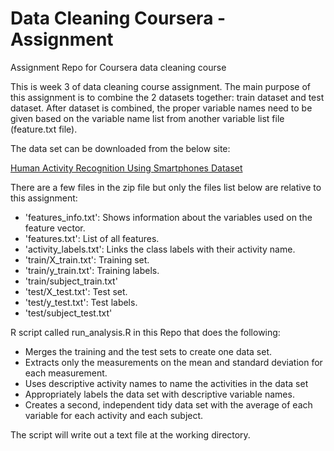 Data Cleaning Coursera - Assignment
===================================

Assignment Repo for Coursera data cleaning course

This is week 3 of data cleaning course assignment. The main purpose of this assignment is to combine the 2 datasets
together: train dataset and test dataset. After dataset is combined, the proper variable names need to be given based
on the variable name list from another variable list file (feature.txt file).

The data set can be downloaded from the below site:

[Human Activity Recognition Using Smartphones Dataset](<https://d396qusza40orc.cloudfront.net/getdata%2Fprojectfiles%2FUCI%20HAR%20Dataset.zip>)

There are a few files in the zip file but only the files list below are relative to this assignment:
  - 'features_info.txt': Shows information about the variables used on the feature vector.
  - 'features.txt': List of all features.
  - 'activity_labels.txt': Links the class labels with their activity name.
  - 'train/X_train.txt': Training set.
  - 'train/y_train.txt': Training labels.
  - 'train/subject_train.txt'
  - 'test/X_test.txt': Test set.
  - 'test/y_test.txt': Test labels.
  - 'test/subject_test.txt'

R script called run_analysis.R in this Repo that does the following:
  - Merges the training and the test sets to create one data set.
  - Extracts only the measurements on the mean and standard deviation for each measurement. 
  - Uses descriptive activity names to name the activities in the data set
  - Appropriately labels the data set with descriptive variable names. 
  - Creates a second, independent tidy data set with the average of each variable for each activity and each subject. 
  
The script will write out a text file at the working directory.
